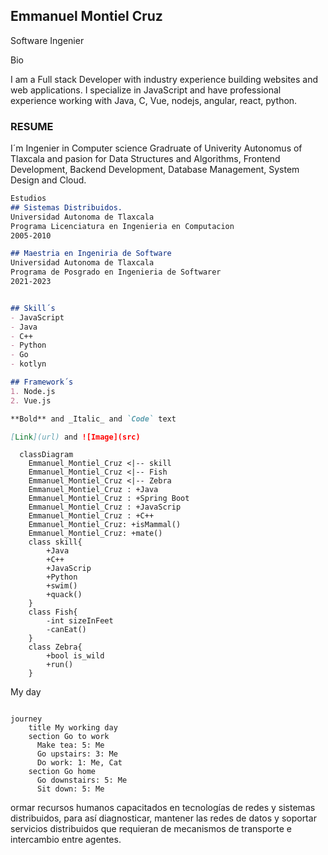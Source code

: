 ## Emmanuel Montiel Cruz 
Software Ingenier

Bio

I am a Full stack Developer with industry experience building websites and web applications. I specialize in JavaScript and have professional experience working with Java, C, Vue, nodejs, angular, react, python.


### RESUME

I´m Ingenier in Computer science Gradruate of Univerity Autonomus of Tlaxcala and pasion for Data Structures and Algorithms, Frontend Development, Backend Development, Database Management, System Design and Cloud.


```markdown
Estudios 
## Sistemas Distribuidos.
Universidad Autonoma de Tlaxcala
Programa Licenciatura en Ingenieria en Computacion 
2005-2010

## Maestria en Ingeniria de Software
Universidad Autonoma de Tlaxcala 
Programa de Posgrado en Ingenieria de Softwarer  
2021-2023


## Skill´s
- JavaScript
- Java
- C++
- Python
- Go
- kotlyn

## Framework´s
1. Node.js
2. Vue.js

**Bold** and _Italic_ and `Code` text

[Link](url) and ![Image](src)
```

```mermaid
  classDiagram
    Emmanuel_Montiel_Cruz <|-- skill
    Emmanuel_Montiel_Cruz <|-- Fish
    Emmanuel_Montiel_Cruz <|-- Zebra
    Emmanuel_Montiel_Cruz : +Java
    Emmanuel_Montiel_Cruz : +Spring Boot
    Emmanuel_Montiel_Cruz : +JavaScrip
    Emmanuel_Montiel_Cruz : +C++
    Emmanuel_Montiel_Cruz: +isMammal()
    Emmanuel_Montiel_Cruz: +mate()
    class skill{
        +Java
        +C++
        +JavaScrip
        +Python
        +swim()
        +quack()
    }
    class Fish{
        -int sizeInFeet
        -canEat()
    }
    class Zebra{
        +bool is_wild
        +run()
    }
```
My day 

```mermaid

journey
    title My working day
    section Go to work
      Make tea: 5: Me
      Go upstairs: 3: Me
      Do work: 1: Me, Cat
    section Go home
      Go downstairs: 5: Me
      Sit down: 5: Me
```

ormar recursos humanos capacitados en tecnologías de redes y sistemas distribuidos, para así diagnosticar, mantener las redes de datos y soportar servicios distribuidos que requieran de mecanismos de transporte e intercambio entre agentes.
